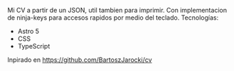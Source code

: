 Mi CV a partir de un JSON, util tambien para imprimir. Con implementacion de ninja-keys para accesos rapidos por medio del teclado.
Tecnologías:

-   Astro 5
-   CSS
-   TypeScript

Inpirado en
https://github.com/BartoszJarocki/cv
